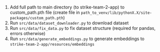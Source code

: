 
1. Add full path to main directory (to strike-team-2-app) to custom_path.pth file (create file in ```path_to_venv/lib/pythonX.X/site-packages/custom_path.pth```)
2. Run ```src/data/dataset_downloader.py``` to download dataset
3. Run ```src/data/fix_data.py``` to fix dataset structure (required for pandas, errors otherwise)
4. Run ```src/data/generate_embeddings.py``` to generate embeddings to ```strike-team-2-app/resources/embeddings```